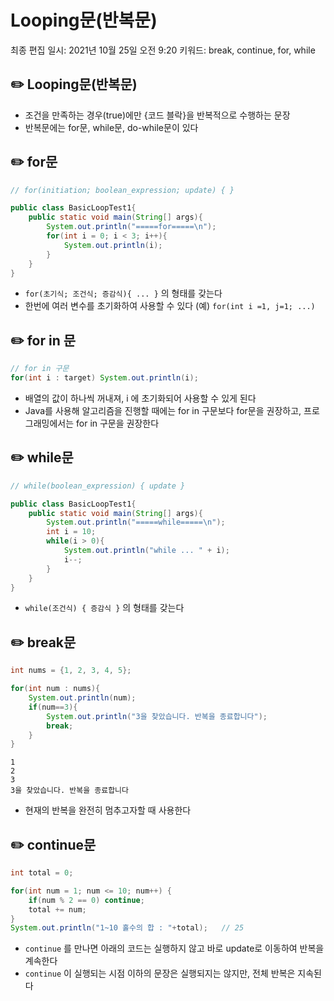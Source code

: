 # Looping문(반복문)

최종 편집 일시: 2021년 10월 25일 오전 9:20
키워드: break, continue, for, while

## ✏️   Looping문(반복문)

- 조건을 만족하는 경우(true)에만 {코드 블락}을 반복적으로 수행하는 문장
- 반복문에는 for문, while문, do-while문이 있다

## ✏️   for문

```java
// for(initiation; boolean_expression; update) { }

public class BasicLoopTest1{
	public static void main(String[] args){
		System.out.println("=====for=====\n");
		for(int i = 0; i < 3; i++){
			System.out.println(i);
		}
	}
}
```

- `for(초기식; 조건식; 증감식){ ... }` 의 형태를 갖는다
- 한번에 여러 변수를 초기화하여 사용할 수 있다 (예) `for(int i =1, j=1; ...)`

## ✏️   for in 문

```java
// for in 구문
for(int i : target) System.out.println(i);
```

- 배열의 값이 하나씩 꺼내져, i 에 초기화되어 사용할 수 있게 된다
- Java를 사용해 알고리즘을 진행할 때에는 for in 구문보다 for문을 권장하고, 프로그래밍에서는 for in 구문을 권장한다

## ✏️   while문

```java
// while(boolean_expression) { update }

public class BasicLoopTest1{
	public static void main(String[] args){
		System.out.println("=====while=====\n");
		int i = 10;
		while(i > 0){
			System.out.println("while ... " + i);
			i--;
		}
	}
}
```

- `while(조건식) { 증감식 }` 의 형태를 갖는다

## ✏️   break문

```java
int nums = {1, 2, 3, 4, 5};

for(int num : nums){
	System.out.println(num);
	if(num==3){
		System.out.println("3을 찾았습니다. 반복을 종료합니다");
		break;
	}
}
```

```
1
2
3
3을 찾았습니다. 반복을 종료합니다
```

- 현재의 반복을 완전히 멈추고자할 때 사용한다

## ✏️   continue문

```java
int total = 0;

for(int num = 1; num <= 10; num++) {
	if(num % 2 == 0) continue;
	total += num;
}
System.out.println("1~10 홀수의 합 : "+total);   // 25
```

- `continue` 를 만나면 아래의 코드는 실행하지 않고 바로 update로 이동하여 반복을 계속한다
- `continue` 이 실행되는 시점 이하의 문장은 실행되지는 않지만, 전체 반복은 지속된다